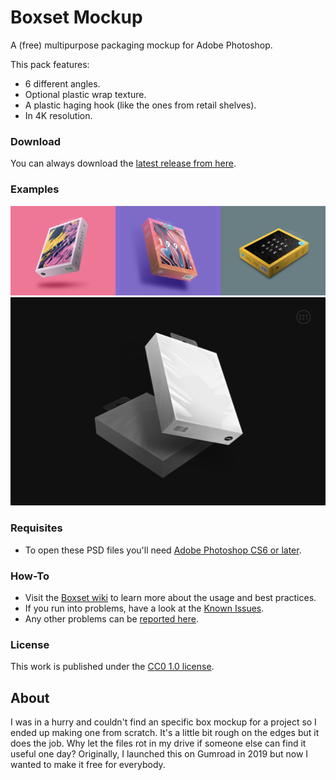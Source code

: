 # Boxset Mockup
A (free) multipurpose packaging mockup for Adobe Photoshop.

This pack features:
* 6 different angles.
* Optional plastic wrap texture.
* A plastic haging hook (like the ones from retail shelves).
* In 4K resolution.

### Download
You can always download the [latest release from here](https://github.com/darriagada/Boxset/releases/latest).

### Examples
![Example boxes](https://github.com/darriagada/Boxset/blob/alpha/docs/img/gallery_boxes%402x.png)
![Example Box Set](https://github.com/darriagada/Boxset/blob/alpha/docs/img/hero_min.png)

### Requisites
* To open these PSD files you'll need [Adobe Photoshop CS6 or later](https://www.adobe.com/products/photoshop.html).

### How-To
* Visit the [Boxset wiki](https://github.com/darriagada/Boxset/wiki) to learn more about the usage and best practices.
* If you run into problems, have a look at the [Known Issues](https://github.com/darriagada/Boxset/wiki/Known-Issues). 
* Any other problems can be [reported here](https://github.com/darriagada/Boxset/issues).

### License
This work is published under the [CC0 1.0 license](https://creativecommons.org/publicdomain/zero/1.0/).

## About
I was in a hurry and couldn't find an specific box mockup for a project so I ended up making one from scratch. It's a little bit rough on the edges but it does the job. Why let the files rot in my drive if someone else can find it useful one day? Originally, I launched this on Gumroad in 2019 but now I wanted to make it free for everybody.
